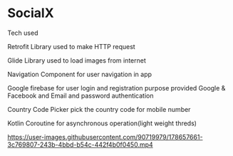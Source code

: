 # SocialX

Tech used

Retrofit Library used to make HTTP request

Glide Library used to load images from internet

Navigation Component for user navigation in app

Google firebase for user login and registration purpose provided Google & Facebook and Email and password authentication

Country Code Picker pick the country code for mobile number

Kotlin Coroutine for asynchronous operation(light weight threds)

https://user-images.githubusercontent.com/90719979/178657661-3c769807-243b-4bbd-b54c-442f4b0f0450.mp4

